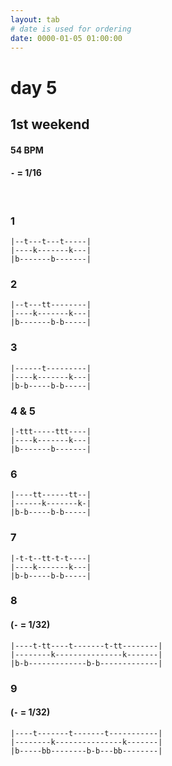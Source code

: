 ```yaml
---
layout: tab
# date is used for ordering
date: 0000-01-05 01:00:00
---
```


# day 5
## 1st weekend

#### 54 BPM
#### `-` = 1/16

<br/>

### 1
```
|--t---t---t-----|
|----k-------k---|
|b-------b-------|
```

### 2
```
|--t---tt--------|
|----k-------k---|
|b-------b-b-----|
```

### 3
```
|------t---------|
|----k-------k---|
|b-b-----b-b-----|
```

### 4 & 5
```
|-ttt-----ttt----|
|----k-------k---|
|b-------b-------|
```

### 6
```
|----tt------tt--|
|------k-------k-|
|b-b-----b-b-----|
```

### 7
```
|-t-t--tt-t-t----|
|----k-------k---|
|b-b-----b-b-----|
```

### 8
#### (`-` = 1/32)
```
|----t-tt----t-------t-tt--------|
|--------k---------------k-------|
|b-b-------------b-b-------------|
```

### 9
#### (`-` = 1/32)
```
|----t-------t-------t-----------|
|--------k---------------k-------|
|b-----bb--------b-b---bb--------|
```
